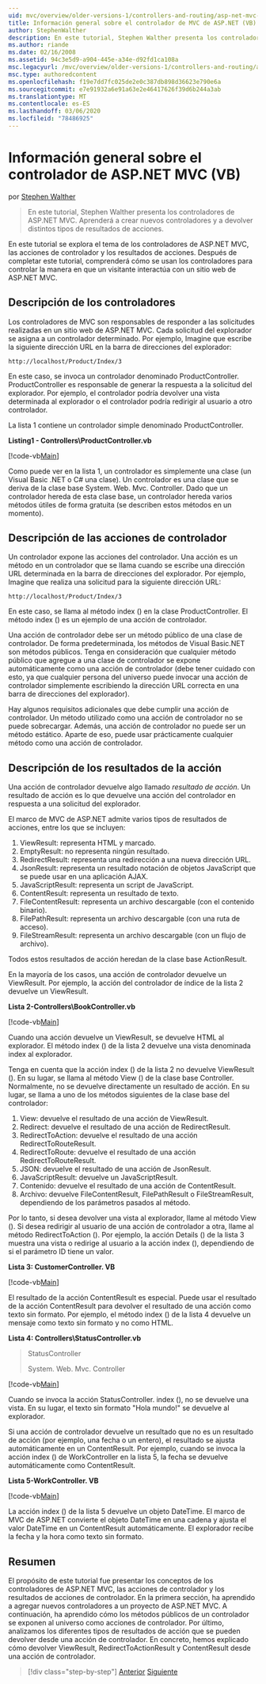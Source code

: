 ```yaml
---
uid: mvc/overview/older-versions-1/controllers-and-routing/asp-net-mvc-controller-overview-vb
title: Información general sobre el controlador de MVC de ASP.NET (VB) | Microsoft Docs
author: StephenWalther
description: En este tutorial, Stephen Walther presenta los controladores de ASP.NET MVC. Aprenderá a crear nuevos controladores y a devolver distintos tipos de acciones...
ms.author: riande
ms.date: 02/16/2008
ms.assetid: 94c3e5d9-a904-445e-a34e-d92fd1ca108a
msc.legacyurl: /mvc/overview/older-versions-1/controllers-and-routing/asp-net-mvc-controller-overview-vb
msc.type: authoredcontent
ms.openlocfilehash: f19e7dd7fc025de2e0c387db898d36623e790e6a
ms.sourcegitcommit: e7e91932a6e91a63e2e46417626f39d6b244a3ab
ms.translationtype: MT
ms.contentlocale: es-ES
ms.lasthandoff: 03/06/2020
ms.locfileid: "78486925"
---
```

# <a name="aspnet-mvc-controller-overview-vb"></a>Información general sobre el controlador de ASP.NET MVC (VB)

por [Stephen Walther](https://github.com/StephenWalther)

> En este tutorial, Stephen Walther presenta los controladores de ASP.NET MVC. Aprenderá a crear nuevos controladores y a devolver distintos tipos de resultados de acciones.

En este tutorial se explora el tema de los controladores de ASP.NET MVC, las acciones de controlador y los resultados de acciones. Después de completar este tutorial, comprenderá cómo se usan los controladores para controlar la manera en que un visitante interactúa con un sitio web de ASP.NET MVC.

## <a name="understanding-controllers"></a>Descripción de los controladores

Los controladores de MVC son responsables de responder a las solicitudes realizadas en un sitio web de ASP.NET MVC. Cada solicitud del explorador se asigna a un controlador determinado. Por ejemplo, Imagine que escribe la siguiente dirección URL en la barra de direcciones del explorador:

`http://localhost/Product/Index/3`

En este caso, se invoca un controlador denominado ProductController. ProductController es responsable de generar la respuesta a la solicitud del explorador. Por ejemplo, el controlador podría devolver una vista determinada al explorador o el controlador podría redirigir al usuario a otro controlador.

La lista 1 contiene un controlador simple denominado ProductController.

**Listing1 - Controllers\ProductController.vb**

[!code-vb[Main](asp-net-mvc-controller-overview-vb/samples/sample1.vb)]

Como puede ver en la lista 1, un controlador es simplemente una clase (un Visual Basic .NET o C# una clase). Un controlador es una clase que se deriva de la clase base System. Web. Mvc. Controller. Dado que un controlador hereda de esta clase base, un controlador hereda varios métodos útiles de forma gratuita (se describen estos métodos en un momento).

## <a name="understanding-controller-actions"></a>Descripción de las acciones de controlador

Un controlador expone las acciones del controlador. Una acción es un método en un controlador que se llama cuando se escribe una dirección URL determinada en la barra de direcciones del explorador. Por ejemplo, Imagine que realiza una solicitud para la siguiente dirección URL:

`http://localhost/Product/Index/3`

En este caso, se llama al método index () en la clase ProductController. El método index () es un ejemplo de una acción de controlador.

Una acción de controlador debe ser un método público de una clase de controlador. De forma predeterminada, los métodos de Visual Basic.NET son métodos públicos. Tenga en consideración que cualquier método público que agregue a una clase de controlador se expone automáticamente como una acción de controlador (debe tener cuidado con esto, ya que cualquier persona del universo puede invocar una acción de controlador simplemente escribiendo la dirección URL correcta en una barra de direcciones del explorador).

Hay algunos requisitos adicionales que debe cumplir una acción de controlador. Un método utilizado como una acción de controlador no se puede sobrecargar. Además, una acción de controlador no puede ser un método estático. Aparte de eso, puede usar prácticamente cualquier método como una acción de controlador.

## <a name="understanding-action-results"></a>Descripción de los resultados de la acción

Una acción de controlador devuelve algo llamado *resultado de acción*. Un resultado de acción es lo que devuelve una acción del controlador en respuesta a una solicitud del explorador.

El marco de MVC de ASP.NET admite varios tipos de resultados de acciones, entre los que se incluyen:

1. ViewResult: representa HTML y marcado.
2. EmptyResult: no representa ningún resultado.
3. RedirectResult: representa una redirección a una nueva dirección URL.
4. JsonResult: representa un resultado notación de objetos JavaScript que se puede usar en una aplicación AJAX.
5. JavaScriptResult: representa un script de JavaScript.
6. ContentResult: representa un resultado de texto.
7. FileContentResult: representa un archivo descargable (con el contenido binario).
8. FilePathResult: representa un archivo descargable (con una ruta de acceso).
9. FileStreamResult: representa un archivo descargable (con un flujo de archivo).

Todos estos resultados de acción heredan de la clase base ActionResult.

En la mayoría de los casos, una acción de controlador devuelve un ViewResult. Por ejemplo, la acción del controlador de índice de la lista 2 devuelve un ViewResult.

**Lista 2-Controllers\BookController.vb**

[!code-vb[Main](asp-net-mvc-controller-overview-vb/samples/sample2.vb)]

Cuando una acción devuelve un ViewResult, se devuelve HTML al explorador. El método index () de la lista 2 devuelve una vista denominada index al explorador.

Tenga en cuenta que la acción index () de la lista 2 no devuelve ViewResult (). En su lugar, se llama al método View () de la clase base Controller. Normalmente, no se devuelve directamente un resultado de acción. En su lugar, se llama a uno de los métodos siguientes de la clase base del controlador:

1. View: devuelve el resultado de una acción de ViewResult.
2. Redirect: devuelve el resultado de una acción de RedirectResult.
3. RedirectToAction: devuelve el resultado de una acción RedirectToRouteResult.
4. RedirectToRoute: devuelve el resultado de una acción RedirectToRouteResult.
5. JSON: devuelve el resultado de una acción de JsonResult.
6. JavaScriptResult: devuelve un JavaScriptResult.
7. Contenido: devuelve el resultado de una acción de ContentResult.
8. Archivo: devuelve FileContentResult, FilePathResult o FileStreamResult, dependiendo de los parámetros pasados al método.

Por lo tanto, si desea devolver una vista al explorador, llame al método View (). Si desea redirigir al usuario de una acción de controlador a otra, llame al método RedirectToAction (). Por ejemplo, la acción Details () de la lista 3 muestra una vista o redirige al usuario a la acción index (), dependiendo de si el parámetro ID tiene un valor.

**Lista 3: CustomerController. VB**

[!code-vb[Main](asp-net-mvc-controller-overview-vb/samples/sample3.vb)]

El resultado de la acción ContentResult es especial. Puede usar el resultado de la acción ContentResult para devolver el resultado de una acción como texto sin formato. Por ejemplo, el método index () de la lista 4 devuelve un mensaje como texto sin formato y no como HTML.

**Lista 4: Controllers\StatusController.vb**

> StatusController
> 
> 
> System. Web. Mvc. Controller

[!code-vb[Main](asp-net-mvc-controller-overview-vb/samples/sample4.vb)]

Cuando se invoca la acción StatusController. index (), no se devuelve una vista. En su lugar, el texto sin formato "Hola mundo!" se devuelve al explorador.

Si una acción de controlador devuelve un resultado que no es un resultado de acción (por ejemplo, una fecha o un entero), el resultado se ajusta automáticamente en un ContentResult. Por ejemplo, cuando se invoca la acción index () de WorkController en la lista 5, la fecha se devuelve automáticamente como ContentResult.

**Lista 5-WorkController. VB**

[!code-vb[Main](asp-net-mvc-controller-overview-vb/samples/sample5.vb)]

La acción index () de la lista 5 devuelve un objeto DateTime. El marco de MVC de ASP.NET convierte el objeto DateTime en una cadena y ajusta el valor DateTime en un ContentResult automáticamente. El explorador recibe la fecha y la hora como texto sin formato.

## <a name="summary"></a>Resumen

El propósito de este tutorial fue presentar los conceptos de los controladores de ASP.NET MVC, las acciones de controlador y los resultados de acciones de controlador. En la primera sección, ha aprendido a agregar nuevos controladores a un proyecto de ASP.NET MVC. A continuación, ha aprendido cómo los métodos públicos de un controlador se exponen al universo como acciones de controlador. Por último, analizamos los diferentes tipos de resultados de acción que se pueden devolver desde una acción de controlador. En concreto, hemos explicado cómo devolver ViewResult, RedirectToActionResult y ContentResult desde una acción de controlador.

> [!div class="step-by-step"]
> [Anterior](creating-a-custom-route-constraint-cs.md)
> [Siguiente](creating-custom-routes-vb.md)

